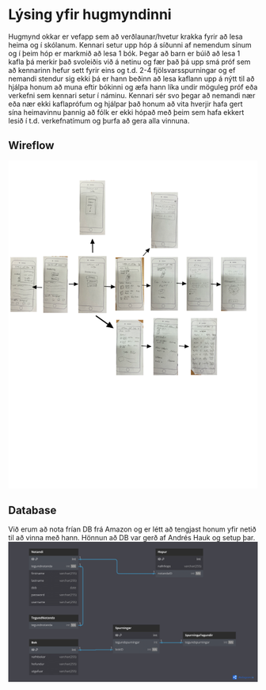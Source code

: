 # Lýsing yfir hugmyndinni
Hugmynd okkar er vefapp sem að verðlaunar/hvetur krakka fyrir að lesa heima og í skólanum.
Kennari setur upp hóp á síðunni af nemendum sínum og í þeim hóp er markmið að lesa 1 bók.
Þegar að barn er búið að lesa 1 kafla þá merkir það svoleiðis við á netinu og fær það þá upp smá próf sem að kennarinn hefur sett fyrir eins og t.d. 2-4 fjölsvarsspurningar og ef nemandi stendur sig ekki þá er hann beðinn að lesa kaflann upp á nýtt til að hjálpa honum að muna eftir bókinni og æfa hann líka undir möguleg próf eða verkefni sem kennari setur í náminu. Kennari sér svo þegar að nemandi nær eða nær ekki kaflaprófum og hjálpar það honum að vita hverjir hafa gert sína heimavinnu þannig að fólk er ekki hópað með þeim sem hafa ekkert lesið í t.d. verkefnatímum og þurfa að gera alla vinnuna. 

## Wireflow
![mynd af wireflow](https://github.com/LeikuradLesa/vefApp/blob/Convert-pdf-to-PNG/Wireflow.png)

## Database
Við erum að nota frían DB frá Amazon og er létt að tengjast honum yfir netið til að vinna með hann. Hönnun að DB var gerð af Andrés Hauk og setup þar.
![mynd af DB hönnun](https://github.com/LeikuradLesa/vefApp/blob/Convert-pdf-to-PNG/DBSchema-2.png)
